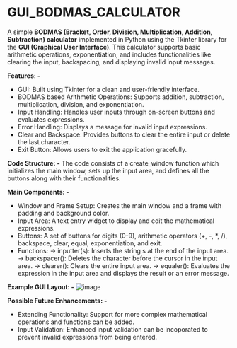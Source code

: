 # GUI_BODMAS_CALCULATOR
A simple **BODMAS (Bracket, Order, Division, Multiplication, Addition, Subtraction) calculator** implemented in Python using the Tkinter library for the **GUI (Graphical User Interface)**. This calculator supports basic arithmetic operations, exponentiation, and includes functionalities like clearing the input, backspacing, and displaying invalid input messages.

**Features: -**
- GUI: Built using Tkinter for a clean and user-friendly interface.
- BODMAS based Arithmetic Operations: Supports addition, subtraction, multiplication, division, and exponentiation.
- Input Handling: Handles user inputs through on-screen buttons and evaluates expressions.
- Error Handling: Displays a message for invalid input expressions.
- Clear and Backspace: Provides buttons to clear the entire input or delete the last character.
- Exit Button: Allows users to exit the application gracefully.

**Code Structure: -**
The code consists of a create_window function which initializes the main window, sets up the input area, and defines all the buttons along with their functionalities.

**Main Components: -**
- Window and Frame Setup: Creates the main window and a frame with padding and background color.
- Input Area: A text entry widget to display and edit the mathematical expressions.
- Buttons: A set of buttons for digits (0-9), arithmetic operators (+, -, *, /), backspace, clear, equal, exponentiation, and exit.
- Functions:
  -> inputter(s): Inserts the string s at the end of the input area.
  -> backspacer(): Deletes the character before the cursor in the input area.
  -> clearer(): Clears the entire input area.
  -> equaler(): Evaluates the expression in the input area and displays the result or an error message.

**Example GUI Layout: -**
![image](https://github.com/Rishabh-kj/GUI_BODMAS_CALCULATOR/assets/132807853/9215a0ec-c98d-4b0a-86e7-d66681eb665b)


**Possible Future Enhancements: -**
- Extending Functionality: Support for more complex mathematical operations and functions can be added.
- Input Validation: Enhanced input validation can be incoporated to prevent invalid expressions from being entered.
